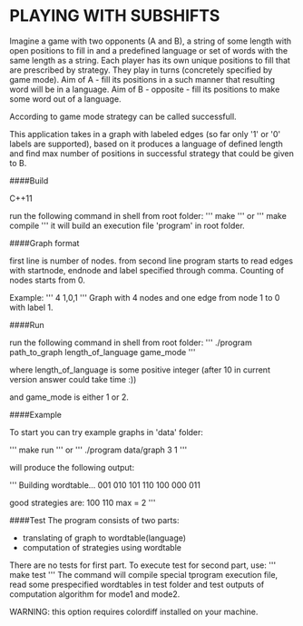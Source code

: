 PLAYING WITH SUBSHIFTS
==================

Imagine a game with two opponents (A and B), a string of some length with open positions to fill in
and a predefined language or set of words with the same length as a string.
Each player has its own unique positions to fill that are prescribed by strategy.
They play in turns (concretely specified by game mode).
Aim of A - fill its positions in a such manner that resulting word will be in a language.
Aim of B - opposite - fill its positions to make some word out of a language.

According to game mode strategy can be called successfull.

This application takes in a graph with labeled edges (so far only '1' or '0' labels are supported),
based on it produces a language of defined length
and find max number of positions in successful strategy that could be given to B.

####Build

C++11

run the following command in shell from root folder:
'''
make 
'''
or 
'''
make compile
'''
it will build an execution file 'program' in root folder.

####Graph format

first line is number of nodes.
from second line program starts to read edges with startnode, endnode and label 
specified through comma. Counting of nodes starts from 0.

Example:
'''
4
1,0,1
'''
Graph with 4 nodes and one edge from node 1 to 0 with label 1.

####Run

run the following command in shell from root folder:
'''
./program path_to_graph length_of_language game_mode
'''

where length_of_language is some positive integer 
(after 10 in current version answer could take time :)) 

and game_mode is either 1 or 2.

####Example

To start you can try example graphs in 'data' folder:

'''
make run
'''
or
'''
./program data/graph 3 1
'''

will produce the following output:

'''
Building wordtable...
001
010
101
110
100
000
011

good strategies are:
100
110
max = 2
'''

####Test
The program consists of two parts: 
- translating of graph to wordtable(language) 
- computation of strategies using wordtable

There are no tests for first part.
To execute test for second part, use:
'''
make test
'''
The command will compile special tprogram execution file,
read some prespecified wordtables in test folder and test outputs 
of computation algorithm for mode1 and mode2.

WARNING: this option requires colordiff installed on your machine.
